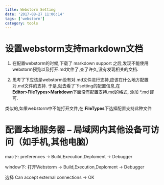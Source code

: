 ```yaml
---
title: Webstorm Setting
date: '2017-08-27 11:06:14'
tags: ['webstorm']
category: tools
---
```

 

# 设置webstorm支持markdown文档
1. 在配置webstorm的时候,下载了 markdown support 之后,发现不能使用webstorm预览以及打开.md文件了,查了许久,没有发现相关的文档.

2. 思考了下应该是webstorm没有对.md文件进行支持,应该在什么地方配置对.md文件的支持.
于是,就去看了下setting的配置信息,在**Editor>FileTypes>Markdown**下面没有配置支持.md的格式,
添加 *.md 即可.

类似的,如果webstorm中不能打开文件,在 **FileTypes**下选择配置支持此种文件

# 配置本地服务器 – 局域网内其他设备可访问（如手机,其他电脑）

mac下: preferences -> Build,Execution,Deploment -> Debugger

window下:  打开Webstorm -> Build,Execution,Deploment  -> Debugger  

选择 Can accept external connections -> OK






